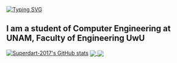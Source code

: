 [![Typing SVG](https://readme-typing-svg.demolab.com?font=Fira+Code&weight=500&size=30&pause=1000&color=F71A1E&center=true&vCenter=true&width=750&height=100&lines=%F0%9F%91%BEWelcome+of+my+world%F0%9F%91%BE;%F0%9F%98%84Superdart2017%F0%9F%98%84)](https://git.io/typing-svg)

I am a student of Computer Engineering at UNAM, Faculty of Engineering UwU
---------------------------------------------------------------------------

[![Superdart-2017's GitHub stats](https://github-readme-stats.vercel.app/api?username=Superdart-2017&show_icons=true&theme=radical)](https://github.com/anuraghazra/github-readme-stats)
<a href="https://github.com/anuraghazra/github-readme-stats">
  <img align="center" src="https://github-readme-stats.vercel.app/api/pin/?username=anuraghazra&repo=github-readme-stats" />
</a>
<a href="https://github.com/anuraghazra/convoychat">
  <img align="center" src="https://github-readme-stats.vercel.app/api/pin/?username=anuraghazra&repo=convoychat" />
</a>
